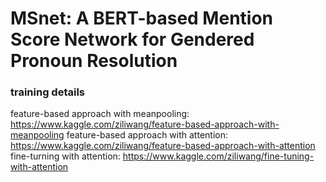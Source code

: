 # MSnet: A BERT-based Mention Score Network for Gendered Pronoun Resolution

### training details
feature-based approach with meanpooling: https://www.kaggle.com/ziliwang/feature-based-approach-with-meanpooling
feature-based approach with attention: https://www.kaggle.com/ziliwang/feature-based-approach-with-attention
fine-turning with attention: https://www.kaggle.com/ziliwang/fine-tuning-with-attention
